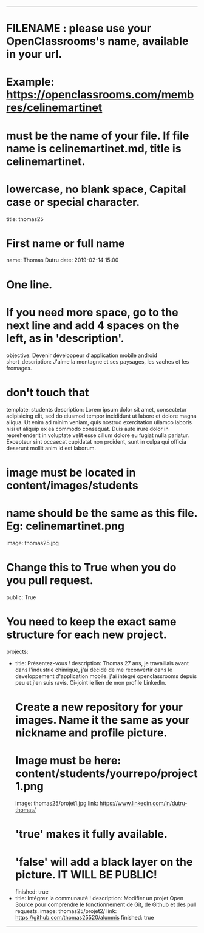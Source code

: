 ---

# FILENAME : please use your OpenClassrooms's name, available in your url.
# Example: https://openclassrooms.com/membres/celinemartinet
# must be the name of your file. If file name is celinemartinet.md, title is celinemartinet.
# lowercase, no blank space, Capital case or special character.
title: thomas25

# First name or full name
name: Thomas Dutru
date: 2019-02-14 15:00

# One line.
# If you need more space, go to the next line and add 4 spaces on the left, as in 'description'.
objective: Devenir développeur d'application mobile android
short_description: J'aime la montagne et ses paysages, les vaches et les fromages.

# don't touch that
template: students
description:
    Lorem ipsum dolor sit amet, consectetur adipisicing elit, sed do eiusmod
    tempor incididunt ut labore et dolore magna aliqua. Ut enim ad minim veniam,
    quis nostrud exercitation ullamco laboris nisi ut aliquip ex ea commodo
    consequat. Duis aute irure dolor in reprehenderit in voluptate velit esse
    cillum dolore eu fugiat nulla pariatur. Excepteur sint occaecat cupidatat non
    proident, sunt in culpa qui officia deserunt mollit anim id est laborum.

# image must be located in content/images/students
# name should be the same as this file. Eg: celinemartinet.png
image: thomas25.jpg

# Change this to True when you do you pull request.
public: True

# You need to keep the exact same structure for each new project.
projects:
  - title: Présentez-vous !
    description: Thomas 27 ans, je travaillais avant dans l'industrie chimique, j'ai décidé de me reconvertir dans le developpement d'application mobile. j'ai intégré openclassrooms depuis peu et j'en suis ravis. Ci-joint le lien de mon profile LinkedIn.
    # Create a new repository for your images. Name it the same as your nickname and profile picture.
    # Image must be here: content/students/yourrepo/project1.png
    image: thomas25/projet1.jpg
    link: https://www.linkedin.com/in/dutru-thomas/
    # 'true' makes it fully available.
    # 'false' will add a black layer on the picture. IT WILL BE PUBLIC!
    finished: true
  - title: Intégrez la communauté !
    description: Modifier un projet Open Source pour comprendre le fonctionnement de Git, de Github et des pull requests. 
    image: thomas25/projet2/
    link: https://github.com/thomas25520/alumnis
    finished: true
---